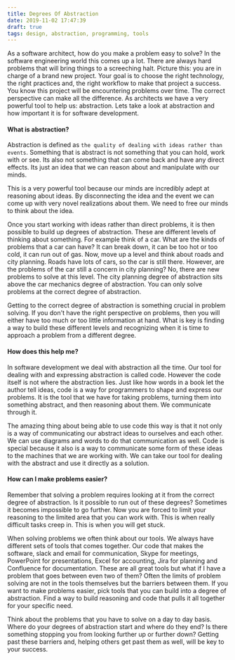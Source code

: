 ```yaml
---
title: Degrees Of Abstraction
date: 2019-11-02 17:47:39
draft: true
tags: design, abstraction, programming, tools
---
```


As a software architect, how do you make a problem easy to solve? In the software engineering world this comes up a lot. There are always hard problems that will bring things to a screeching halt. Picture this: you are in charge of a brand new project. Your goal is to choose the right technology, the right practices and, the right workflow to make that project a success. You know this project will be encountering problems over time. The correct perspective can make all the difference. As architects we have a very powerful tool to help us: abstraction. Lets take a look at abstraction and how important it is for software development. 

<!-- more -->

#### What is abstraction?

Abstraction is defined as `the quality of dealing with ideas rather than events`. Something that is abstract is not something that you can hold, work with or see. Its also not something that can come back and have any direct effects. Its just an idea that we can reason about and manipulate with our minds.

This is a very powerful tool because our minds are incredibly adept at reasoning about ideas. By disconnecting the idea and the event we can come up with very novel realizations about them. We need to free our minds to think about the idea.

Once you start working with ideas rather than direct problems, it is then possible to build up degrees of abstraction. These are different levels of thinking about something. For example think of a car. What are the kinds of problems that a car can have? It can break down, it can be too hot or too cold, it can run out of gas. Now, move up a level and think about roads and city planning. Roads have lots of cars, so the car is still there. However, are the problems of the car still a concern in city planning? No, there are new problems to solve at this level. The city planning degree of abstraction sits above the car mechanics degree of abstraction. You can only solve problems at the correct degree of abstraction.

Getting to the correct degree of abstraction is something crucial in problem solving. If you don't have the right perspective on problems, then you will either have too much or too little information at hand. What is key is finding a way to build these different levels and recognizing when it is time to approach a problem from a different degree.

#### How does this help me?

In software development we deal with abstraction all the time. Our tool for dealing with and expressing abstraction is called code. However the code itself is not where the abstraction lies. Just like how words in a book let the author tell ideas, code is a way for programmers to shape and express our problems. It is the tool that we have for taking problems, turning them into something abstract, and then reasoning about them. We communicate through it.

The amazing thing about being able to use code this way is that it not only is a way of communicating our abstract ideas to ourselves and each other. We can use diagrams and words to do that communication as well. Code is special because it also is a way to communicate some form of these ideas to the machines that we are working with. We can take our tool for dealing with the abstract and use it directly as a solution.

#### How can I make problems easier?

Remember that solving a problem requires looking at it from the correct degree of abstraction. Is it possible to run out of these degrees? Sometimes it becomes impossible to go further. Now you are forced to limit your reasoning to the limited area that you can work with. This is when really difficult tasks creep in. This is when you will get stuck.

When solving problems we often think about our tools. We always have different sets of tools that comes together. Our code that makes the software, slack and email for communication, Skype for meetings, PowerPoint for presentations, Excel for accounting, Jira for planning and Confluence for documentation. These are all great tools but what if I have a problem that goes between even two of them? Often the limits of problem solving are not in the tools themselves but the barriers between them. If you want to make problems easier, pick tools that you can build into a degree of abstraction. Find a way to build reasoning and code that pulls it all together for your specific need.

Think about the problems that you have to solve on a day to day basis. Where do your degrees of abstraction start and where do they end? Is there something stopping you from looking further up or further down? Getting past these barriers and, helping others get past them as well, will be key to your success.
